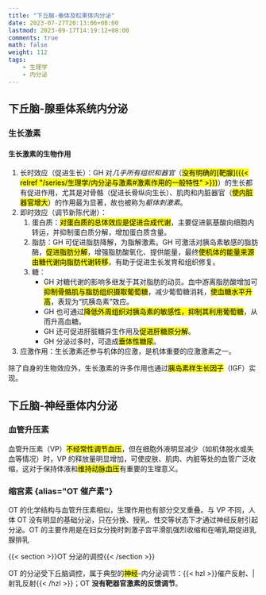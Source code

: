 ```yaml
---
title: "下丘脑-垂体及松果体内分泌"
date: 2023-07-27T20:13:06+08:00
lastmod: 2023-09-17T14:19:12+08:00
comments: true
math: false
weight: 112
tags:
    - 生理学
    - 内分泌
---
```


## 下丘脑-腺垂体系统内分泌

### 生长激素

#### 生长激素的生物作用

1. 长时效应（促进生长）：GH 对*几乎所有组织和器官*（<mark>没有明确的[靶腺]({{< relref "/series/生理学/内分泌与激素#激素作用的一般特性" >}})</mark>）的生长都有促进作用，尤其是对骨骼（促进长骨纵向生长）、肌肉和内脏器官（<mark>使内脏器官增大</mark>）的作用最为显著，故也被称为*躯体刺激素*。
2. 即时效应（调节新陈代谢）：
    1. 蛋白质：<mark>对蛋白质的总体效应是促进合成代谢</mark>，主要促进氨基酸向细胞内转运，并抑制蛋白质分解，增加蛋白质含量。
    2. 脂肪：GH 可促进脂肪降解，为脂解激素。GH 可激活对胰岛素敏感的脂肪酶，<mark>促进脂肪分解</mark>，增强脂肪酸氧化、提供能量，最终<mark>使机体的能量来源由糖代谢向脂肪代谢转移</mark>，有助于促进生长发育和组织修复。
    3. 糖：
        - GH 对糖代谢的影响多继发于其对脂肪的动员。血中游离脂肪酸增加可<mark>抑制骨骼肌与脂肪组织摄取葡萄糖</mark>，减少葡萄糖消耗，<mark>使血糖水平升高</mark>，表现为“抗胰岛素”效应。
        - GH 也可通过<mark>降低外周组织对胰岛素的敏感性，抑制其利用葡萄糖</mark>，从而升高血糖。
        - GH 还可促进肝脏糖异生作用及<mark>促进肝糖原分解</mark>。
        - GH 分泌过多时，可造成<mark>垂体性糖尿</mark>。
3. 应激作用：生长激素还参与机体的应激，是机体重要的应激激素之一。

除了自身的生物效应外，生长激素的许多作用也通过<mark>胰岛素样生长因子</mark>（IGF）实现。

## 下丘脑-神经垂体内分泌

### 血管升压素

血管升压素（VP）<mark>不经常性调节血压</mark>，但在细胞外液明显减少（如机体脱水或失血等情况）时，VP 的释放量明显增加，可使皮肤、肌肉、内脏等处的血管广泛收缩，这对于保持体液和<mark>维持动脉血压</mark>有重要的生理意义。

### 缩宫素 {alias="OT 催产素"}

OT 的化学结构与血管升压素相似，生理作用也有部分交叉重叠。与 VP 不同，人体 OT 没有明显的基础分泌，只在分挽、授乳、性交等状态下才通过神经反射引起分泌。OT 的主要作用是在妇女分挽时刺激子宫平滑肌强烈收缩和在哺乳期促进乳腺排乳

{{< section >}}OT 分泌的调控{{< /section >}}

OT 的分泌受下丘脑调控，属于典型的<mark>神经</mark>-内分泌调节：{{< hzl >}}催产反射、|射乳反射{{< /hzl >}}；OT **没有靶器官激素的反馈调节**。

